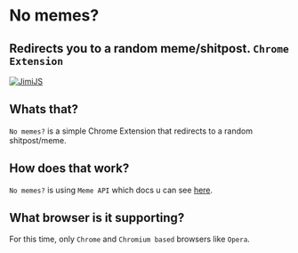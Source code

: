 # No memes?
## Redirects you to a random meme/shitpost. `Chrome Extension`
[![JimiJS](https://jimijs.pl/media/madebyjimijs.png)](https://jimijs.pl/)

## Whats that?
`No memes?` is a simple Chrome Extension that redirects to a random shitpost/meme.

## How does that work?
`No memes?` is using `Meme API` which docs u can see [here](https://docs.jimijs.pl/memeapi/get-a-random-meme-api).

## What browser is it supporting?
For this time, only `Chrome` and `Chromium based` browsers  like `Opera`.